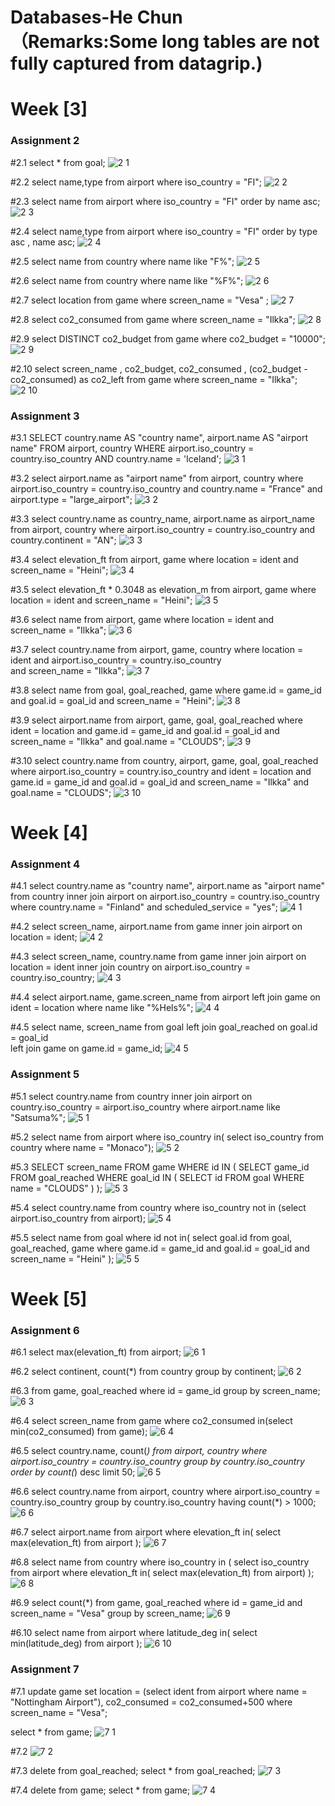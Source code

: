 # Databases-He Chun  （Remarks:Some long tables are not fully captured from datagrip.)
# Week [3]
### Assignment 2
#2.1
select * from goal;
![2 1](https://github.com/user-attachments/assets/70483923-d1c0-4e5b-901e-f6fc7d512490)

#2.2
select name,type from airport
where iso_country = "FI";
![2 2](https://github.com/user-attachments/assets/81f31f87-e514-4b8b-aa65-802cb45b7233)

#2.3
select name from airport
where iso_country = "FI" order by name asc;
![2 3](https://github.com/user-attachments/assets/b75d04c8-0a16-4943-829c-ea6fca567507)

#2.4
select name,type from airport
where iso_country = "FI" order by type asc , name asc;
![2 4](https://github.com/user-attachments/assets/398b35ba-fb45-4a4d-98f7-2fd4976fee18)

#2.5
select name from country where name like  "F%";
![2 5](https://github.com/user-attachments/assets/bebd1df5-1750-4ae9-be97-a5b34e613ca2)

#2.6
select name from country where name like  "%F%";
![2 6](https://github.com/user-attachments/assets/de4cd47b-c618-4a44-82a7-213ea53f0d78)

#2.7
select location from game where screen_name = "Vesa" ;
![2 7](https://github.com/user-attachments/assets/e6b2fa71-b595-4fb3-b5ac-e7b7de06885f)

#2.8
select co2_consumed from game where screen_name = "Ilkka";
![2 8](https://github.com/user-attachments/assets/50ab0763-e9ba-4f62-8ec7-13bbdd9a3949)

#2.9
select DISTINCT co2_budget from game where co2_budget = "10000";
![2 9](https://github.com/user-attachments/assets/02d0f614-d9de-4afe-aba6-efdda99aba6e)

#2.10
select screen_name , co2_budget, co2_consumed ,
       (co2_budget - co2_consumed) as co2_left
from game
where screen_name = "Ilkka";
![2 10](https://github.com/user-attachments/assets/c7e335cc-5c7e-4098-ad51-b0d9bc7e17ac)

### Assignment 3
#3.1
SELECT 
    country.name AS "country name", 
    airport.name AS "airport name"
FROM 
    airport, country
WHERE 
    airport.iso_country = country.iso_country 
    AND country.name = 'Iceland';
![3 1](https://github.com/user-attachments/assets/b0e92fdd-cdc4-47d1-a58f-743bce1d3ff3)

#3.2
select 
airport.name as "airport name"
from 
airport, country
where 
airport.iso_country = country.iso_country 
and country.name = "France" 
and airport.type = "large_airport";
![3 2](https://github.com/user-attachments/assets/433e5731-25b1-4733-badc-9ea1388882f0)

#3.3
select country.name as country_name, airport.name as airport_name
from airport, country
where airport.iso_country = country.iso_country and country.continent = "AN";
![3 3](https://github.com/user-attachments/assets/23bb71a6-6e48-4d04-af18-98bec8a05b7c)

#3.4
select elevation_ft
from airport, game
where location = ident and screen_name = "Heini";
![3 4](https://github.com/user-attachments/assets/6a1c5c92-1a71-4b0b-8f60-f67cf11ee3ce)


#3.5
select elevation_ft * 0.3048 as elevation_m
from airport, game
where location = ident and screen_name = "Heini";
![3 5](https://github.com/user-attachments/assets/a8c4c030-f103-4215-b70e-9d33b6fa5ac4)

#3.6
select name
from airport, game
where location = ident and screen_name = "Ilkka";
![3 6](https://github.com/user-attachments/assets/3288b880-cb4b-4897-8867-2f465346d0bd)

#3.7
select country.name
from airport, game, country
where location = ident 
and airport.iso_country = country.iso_country  
and screen_name = "Ilkka";
![3 7](https://github.com/user-attachments/assets/f2e772fb-f6cb-4f40-b555-d8c1cf45e378)

#3.8
select name
from goal, goal_reached, game
where game.id = game_id
and goal.id = goal_id
and screen_name = "Heini";
![3 8](https://github.com/user-attachments/assets/2a931243-912e-42a5-bcb8-5d1c40a8ac19)

#3.9
select airport.name
from airport, game, goal, goal_reached
where ident = location
and game.id = game_id
and goal.id = goal_id
and screen_name = "Ilkka"
and goal.name = "CLOUDS";
![3 9](https://github.com/user-attachments/assets/79265111-1b7d-4bcb-b985-b18c8c1c27d3)

#3.10
select country.name
from country, airport, game, goal, goal_reached
where airport.iso_country = country.iso_country 
and ident = location 
and game.id = game_id 
and goal.id = goal_id 
and screen_name = "Ilkka" 
and goal.name = "CLOUDS";
![3 10](https://github.com/user-attachments/assets/1b4f8a9f-3f38-46c5-9344-be8405c5ea63)


# Week [4]

### Assignment 4
#4.1
select country.name as "country name", airport.name as "airport name"
from country
inner join airport on airport.iso_country = country.iso_country
where country.name = "Finland" and scheduled_service = "yes";
![4 1](https://github.com/user-attachments/assets/5f402cac-a6e9-4765-ae0f-736b1bb3799e)


#4.2
select screen_name, airport.name
from game inner join airport on location = ident;
![4 2](https://github.com/user-attachments/assets/e9afc47a-d625-4f79-a69b-3edce5f6832f)

#4.3
select screen_name, country.name from game 
inner join airport on location = ident 
inner join country on airport.iso_country = country.iso_country;
![4 3](https://github.com/user-attachments/assets/c6d6d52a-3038-430d-8a1c-2c4a5daef574)

#4.4
select airport.name, game.screen_name from airport
left join game on ident = location
where name like "%Hels%";
![4 4](https://github.com/user-attachments/assets/1cfb4552-d7cf-44b2-841d-444bee2f80f3)

#4.5
select name, screen_name from goal 
left join goal_reached on goal.id = goal_id  
left join game on game.id = game_id;
![4 5](https://github.com/user-attachments/assets/b67da3f0-1132-492d-83aa-327aab6e0aaa)


### Assignment 5
#5.1
select country.name from country
inner join airport on country.iso_country = airport.iso_country
where airport.name like "Satsuma%";
![5 1](https://github.com/user-attachments/assets/5291bb06-b5e0-4d3d-94e6-58c4398d235f)

#5.2
select name from airport 
where iso_country in( select iso_country from country where name = "Monaco");
![5 2](https://github.com/user-attachments/assets/e6d0d453-bbda-497c-9e12-9f49e07a5a57)

#5.3
SELECT screen_name 
FROM game 
WHERE id IN (
    SELECT game_id 
    FROM goal_reached 
    WHERE goal_id IN (
        SELECT id 
        FROM goal 
        WHERE name = "CLOUDS"
    )
);
![5 3](https://github.com/user-attachments/assets/dc0007e3-0819-4a25-aa77-d2a54b4b6c47)

#5.4
select country.name
from country
where iso_country not in
(select airport.iso_country
from airport);
![5 4](https://github.com/user-attachments/assets/a6467833-4704-4a93-9eba-d0932b559550)

#5.5
select name from goal
where id not in(
select goal.id
from goal, goal_reached, game
where game.id = game_id and goal.id = goal_id and screen_name = "Heini"
);
![5 5](https://github.com/user-attachments/assets/aee44f86-8674-41a4-bd60-331a023de5fd)


# Week [5]

### Assignment 6
#6.1
select max(elevation_ft)
from airport;
![6 1](https://github.com/user-attachments/assets/ef51b8d1-2bfb-4480-857f-4aeba182030b)

#6.2
select continent, count(*)
from country
group by continent;
![6 2](https://github.com/user-attachments/assets/70b48180-53f1-48c3-afd6-a359a42c16b6)

#6.3
from game, goal_reached
where id = game_id
group by screen_name;
![6 3](https://github.com/user-attachments/assets/0ec7ceca-45eb-4d2e-852e-aefdc2979abe)

#6.4
select screen_name from game
where co2_consumed in(select min(co2_consumed) from game);
![6 4](https://github.com/user-attachments/assets/064e286c-77fe-4445-9e4f-3c42ede26b41)


#6.5
select country.name, count(*)
from airport, country
where airport.iso_country = country.iso_country
group by country.iso_country
order by count(*) desc
limit 50;
![6 5](https://github.com/user-attachments/assets/7498d845-d00d-438d-93b4-2ce7cb346cc8)

#6.6
select country.name
from airport, country
where airport.iso_country = country.iso_country
group by country.iso_country
having count(*) > 1000;
![6 6](https://github.com/user-attachments/assets/c35a538e-73f2-4766-bd3b-6b777e5df537)

#6.7
select airport.name from airport
where elevation_ft in(
    select max(elevation_ft) from airport
    );
![6 7](https://github.com/user-attachments/assets/d48892cb-89a7-4bcb-9b82-94bcf5870abf)

#6.8
select name from country
where iso_country in (
    select iso_country from airport
    where elevation_ft in(
    select max(elevation_ft)
    from airport)
); 
![6 8](https://github.com/user-attachments/assets/7978cfae-8cb3-494b-84e4-2869cff7fa9b)

#6.9
select count(*)
from game, goal_reached
where id = game_id and screen_name = "Vesa"
group by screen_name;
![6 9](https://github.com/user-attachments/assets/3d35eb20-5108-4d24-a16c-4ee95f5c21ba)

#6.10
select name
from airport
where latitude_deg in(
select min(latitude_deg)
from airport
);
![6 10](https://github.com/user-attachments/assets/7897368a-ad2a-405d-838a-bb5852ed67a7)

### Assignment 7
#7.1
update game
set  location = (select ident from airport where name = "Nottingham Airport"), 
co2_consumed = co2_consumed+500
where screen_name = "Vesa";

select * from game;
![7 1](https://github.com/user-attachments/assets/83956073-2085-4680-abba-89b28f6ef434)

#7.2
![7 2](https://github.com/user-attachments/assets/67d5fb0a-40ce-4c09-8f34-7c117d8ff4b0)

#7.3
delete from goal_reached;
select * from goal_reached;
![7 3](https://github.com/user-attachments/assets/af6699dd-d757-4a4f-bc9f-dba35badbafd)

#7.4
delete from game;
select * from game;
![7 4](https://github.com/user-attachments/assets/d08d9dea-537d-4256-84a9-448703b8d3c1)




